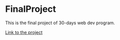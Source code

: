# FinalProject
This is the final project of 30-days web dev program.

<a href="https://prototype-raj.github.io/FinalProject/" target="_blank">Link to the project </a>

